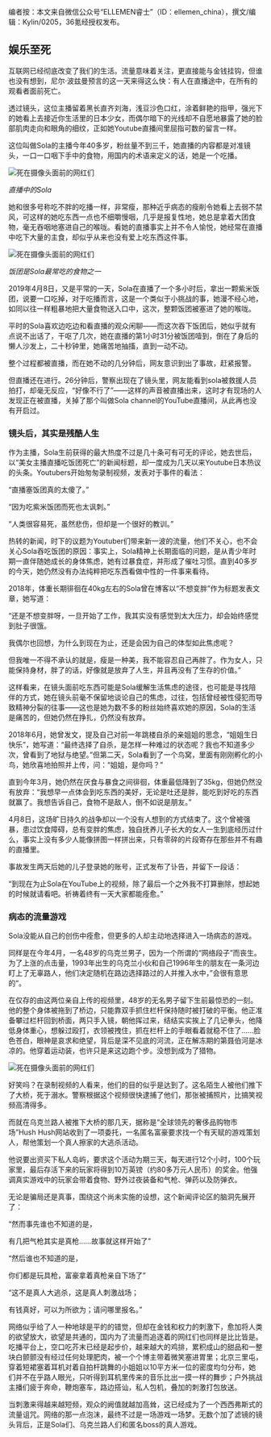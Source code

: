 编者按：本文来自微信公众号“ELLEMEN睿士”（ID：ellemen_china），撰文/编辑：Kylin/0205，36氪经授权发布。

## 娱乐至死

互联网已经彻底改变了我们的生活。流量意味着关注，更直接能与金钱挂钩，但谁也没有想到，尼尔·波兹曼预言的这一天来得这么快：有人在直播途中，在所有的观看者面前死亡。

透过镜头，这位主播留着黑长直齐刘海，浅豆沙色口红，涂着鲜艳的指甲，强光下的她看上去接近你生活里的日本少女，而偶尔暗下的光线却不自愿地暴露了她的脸部肌肉走向和眼角的细纹，正如她Youtube直播间里屈指可数的留言一样。

这位叫做Sola的主播今年40多岁，粉丝量不到三千，她直播的内容都是对准镜头，一口一口咽下手中的食物，用国内的术语来定义的话，她是一个吃播。

![死在摄像头面前的网红们](/static/upload/1546300800071.jpg)

*直播中的Sola*

她和很多号称吃不胖的吃播一样，非常瘦，那种近乎病态的瘦削令她看上去弱不禁风，可这样的她吃东西一点也不细嚼慢咽，几乎是报复性地，她总是拿着大团食物，毫无吞咽地塞进自己的喉咙。看她的直播事实上并不令人愉悦，她经常在直播中吃下大量的主食，却似乎从来也没有爱上吃东西这件事。

![死在摄像头面前的网红们](/static/upload/1546300800072.jpg)

*饭团是Sola最常吃的食物之一*

2019年4月8日，又是平常的一天，Sola在直播了一个多小时后，拿出一颗紫米饭团，说要一口吃掉，对于吃播而言，这是一个类似于小挑战的事，她漫不经心地，如同以往一样粗暴地把大量食物送入口中，这次，整颗饭团被塞进了她的喉咙。

平时的Sola喜欢边吃边和看直播的观众闲聊——而这次吞下饭团后，她似乎就有点说不出话了，干呕了几次，她在直播的第1小时31分被饭团噎到，倒在了身后的懒人沙发上，二十秒钟里，她痛苦地抽搐，直到一动不动。

整个过程都被直播，而在她不动的几分钟后，网友意识到出了事故，赶紧报警。

但直播还在进行。26分钟后，警察出现在了镜头里，网友能看到sola被救援人员拍打，却毫无反应，“好像不行了”——这样的声音被直播出来，这时才有现场的人发现正在被直播，关掉了那个叫做Sola channel的YouTube直播间，从此再也没有开启过。

### 镜头后，其实是残酷人生

作为主播，Sola生前获得的最大热度不过是几十条可有可无的评论，她去世后，以“美女主播直播吃饭团死亡”的新闻标题，却一度成为几天以来Youtube日本热议的头条。Youtubers开始匆匆录制视频，发表对于事件的看法：

“直播塞饭团真的太傻了。”

“因为吃紫米饭团而死也太讽刺。”

“人类很容易死，虽然悲伤，但却是一个很好的教训。”

热转的新闻，时下的议题为Youtuber们带来新一波的流量，他们不关心，也不会关心Sola吞吃饭团的原因：事实上，Sola精神上长期面临的问题，是从青少年时期一直伴随她成长的身体焦虑，她有过暴食症，并形成了催吐习惯。直到40多岁的今天，她仍然没有办法纯粹把吃东西看做中性的一件事来看待。

2018年，体重长期徘徊在40kg左右的Sola曾在博客以“不想变胖”作为标题发表文章，她写道：

“还是不想变胖呀，一旦开始了工作，我其实没有感觉到太大压力，却会始终感觉到肚子很饿。

我偶尔也回想，为什么到现在为止，还是会因为自己的体型如此焦虑呢？

但我唯一不得不承认的就是，瘦是一种美，我不能容忍自己再胖了。作为女人，只能保持身材，胖了的话，好像就是放弃了人生，并且再没有了生存的价值。”

这样看来，在镜头面前吃东西可能是Sola缓解生活焦虑的途径，也可能是寻找陪伴的方式，她在镜头前毫不保留地谈论自己的焦虑，过往，包括曾经被性侵犯而导致精神分裂的往事——这也是她为数不多的粉丝始终喜欢她的原因，Sola的生活是痛苦的，但她仍然在挣扎，仍然没有放弃。

2018年6月，她曾发文，提及自己对前一年跳楼自杀的亲姐姐的思念，“姐姐生日快乐”，她写道：“最终选择了自杀，是怎样一种难过的状态呢？我也不知道多少次，曾看到了地狱与绝望。”但第二天，Sola看到了一个鸟窝，里面有刚刚孵化的小鸟，她欣喜地拍照并上传，问：“姐姐，是你吗？”

直到今年3月，她仍然在厌食与暴食之间徘徊，体重最低降到了35kg，但她仍然没有放弃：“我想早一点体会到吃东西的美好，无论是吐还是胖，能吃到好吃的东西就赢了。我想告诉自己，食物不是敌人，倒不如说是朋友。”

4月8日，这场旷日持久的战争却以一个没有人想到的方式结束了。这个曾被强暴，患过饮食障碍，总有变胖的焦虑，独自抚养儿子长大的女人一生到底经历过什么，事实上没有多少人能像拼图一样拼出来，只有零碎的片段寄存在那些并不有趣的直播里。

事故发生两天后她的儿子登录她的账号，正式发布了讣告，并留下一段话：

“到现在为止Sola在YouTube上的视频，除了最后一个之外我不打算删除，想起她的时候就请看吧。祈祷着终有一天大家都能痊愈。”

### 病态的流量游戏

Sola没能从自己的创伤中痊愈，但更多的人却主动地选择进入一场病态的游戏。

同样是在今年4月，一名48岁的乌克兰男子，因为一个所谓的“网络段子”而丧生。为了上涨的点击量，1993年出生的乌克兰小伙和自己1996年生的朋友在一条河边盯上了无辜路人，他们决定随机在路边选择路过的人并推入水中，”会很有意思的“。

在仅存的由这两位亲自上传的视频里，48岁的无名男子留下生前最惊恐的一刻。他的整个身体被拖到了桥边，只能靠双手抓住栏杆保持随时被打破的平衡。他正准备攀过栏杆回到桥面，两只手入镜，朝他挥过来，结结实实挨上了几记拳头，他降低身体重心，想躲过殴打，衣领被拽住，抓在栏杆上的手眼看着就稳不住了……脸色苍白，眼神是哀求和绝望，背后是深不见底的河流，正在解冻期的第聂伯河是冰凉的。他穿着运动装，也许只是来这边跑个步。没想到成为了猎物。

![死在摄像头面前的网红们](/static/upload/1546300800073.jpg)

好笑吗？在录制视频的人看来，他们的目的似乎是达到了。这名陌生人被他们推下了大桥，死于溺水。警察根据这个视频很快逮捕了他们，那张被捕照片，比搞笑视频高清得多。

而就在乌克兰路人被推下大桥的那几天，据称是“全球领先的奢侈品购物市场”Hush Hush网站收到了一项委托，一名匿名富豪要求找一个有天赋的游戏策划人，帮他策划一个真人擦家的大逃杀活动。

他说要出资买下私人岛屿，要求这个活动为期三天，每天进行12个小时，100个玩家里，最后存活下来的玩家将得到10万英镑（约80多万元人民币）的奖金。他强调真实游戏中的玩家会带着食物、野外过夜装备和气枪、弹药以及防弹衣。

无论是骗局还是真事，围绕这个尚未实施的设想，这个新闻评论区的脑洞先展开了：

“然而事先谁也不知道的是，

有几把气枪其实是真枪……故事就这样开始了”

“然后谁也不知道的是，

你们都是玩具枪，富豪拿着真枪亲自下场了”

“这不是真人大逃杀，这是真人刺激战场；

有钱真好，可以为所欲为；请问哪里报名。”

网络似乎给了人一种地球是平的的错觉，但却在金钱和权力的刺激下，愈加将人类的欲望放大，欲望是共通的，国内为了流量而追逐着的网红们也同样是比比皆是。吃播平台上，空口吃芥末已经是起步价，越来越大的鸡排，累积成山的甜品和一整块白颤颤没有经过任何处理肥肉，被一个个博主带着微笑塞进胃里；北京三里屯，穿着短裙塞着耳机对着自拍杆跳舞的小姐姐以10平方米一位的密度均匀分布，她们并不在乎路人眼光，只听得到耳机里传来的音乐比出一摸一样的舞步；户外挑战主播们疲于奔命，鞭炮塞车，路边搭讪，私人包机，叠加的刺激打包放送。

当刺激来得越来越短频，观众的阙值就越加高耸，这已经成为了一个西西弗斯式的流量诅咒。网络的那一点泡沫，最终不过是一场游戏一场梦。无数个加了滤镜的镜头背后，正是Sola们、乌克兰路人们和匿名boss的真人游戏。